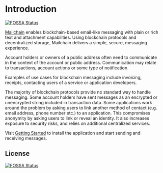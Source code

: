 # Introduction
[![FOSSA Status](https://app.fossa.com/api/projects/git%2Bgithub.com%2Fmailchain%2Fdocs.mailchain.xyz.svg?type=shield)](https://app.fossa.com/projects/git%2Bgithub.com%2Fmailchain%2Fdocs.mailchain.xyz?ref=badge_shield)


[Mailchain](https://github.com/mailchain/mailchain) enables blockchain-based email-like messaging with plain or rich text and attachment capabilities. Using blockchain protocols and decentralized storage, Mailchain delivers a simple, secure, messaging experience.

Account holders or owners of a public address often need to communicate in the context of the account or public address. Communication may relate to transactions, account actions or some type of notification.

Examples of use cases for blockchain messaging include invoicing, receipts, contacting users of a service or application developers.

The majority of blockchain protocols provide no standard way to handle messaging. Some account holders have sent messages as an encrypted or unencrypted string included in transaction data. Some applications work around the problem by asking users to link another method of contact \(e.g. email address, phone number etc.\) to an application. This compromises anonymity by asking users to link or reveal an identity. It also increases exposure to security risks, and relies on additional centralized services.

Visit [Getting Started](getting-started.md) to install the application and start sending and receiving messages.



## License
[![FOSSA Status](https://app.fossa.com/api/projects/git%2Bgithub.com%2Fmailchain%2Fdocs.mailchain.xyz.svg?type=large)](https://app.fossa.com/projects/git%2Bgithub.com%2Fmailchain%2Fdocs.mailchain.xyz?ref=badge_large)